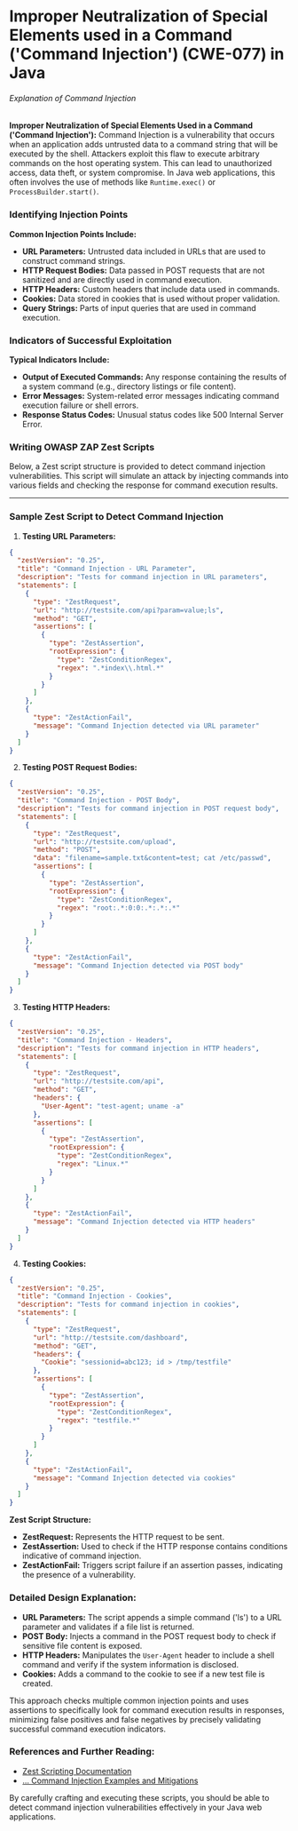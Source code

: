 # Improper Neutralization of Special Elements used in a Command ('Command Injection') (CWE-077) in Java

###### Explanation of Command Injection

**Improper Neutralization of Special Elements Used in a Command ('Command Injection'):**
Command Injection is a vulnerability that occurs when an application adds untrusted data to a command string that will be executed by the shell. Attackers exploit this flaw to execute arbitrary commands on the host operating system. This can lead to unauthorized access, data theft, or system compromise. In Java web applications, this often involves the use of methods like `Runtime.exec()` or `ProcessBuilder.start()`.

### Identifying Injection Points

**Common Injection Points Include:**
- **URL Parameters:** Untrusted data included in URLs that are used to construct command strings.
- **HTTP Request Bodies:** Data passed in POST requests that are not sanitized and are directly used in command execution.
- **HTTP Headers:** Custom headers that include data used in commands.
- **Cookies:** Data stored in cookies that is used without proper validation.
- **Query Strings:** Parts of input queries that are used in command execution.

### Indicators of Successful Exploitation

**Typical Indicators Include:**
- **Output of Executed Commands:** Any response containing the results of a system command (e.g., directory listings or file content).
- **Error Messages:** System-related error messages indicating command execution failure or shell errors.
- **Response Status Codes:** Unusual status codes like 500 Internal Server Error.

### Writing OWASP ZAP Zest Scripts
Below, a Zest script structure is provided to detect command injection vulnerabilities. This script will simulate an attack by injecting commands into various fields and checking the response for command execution results.

---

### Sample Zest Script to Detect Command Injection

1. **Testing URL Parameters:**

```json
{
  "zestVersion": "0.25",
  "title": "Command Injection - URL Parameter",
  "description": "Tests for command injection in URL parameters",
  "statements": [
    {
      "type": "ZestRequest",
      "url": "http://testsite.com/api?param=value;ls",
      "method": "GET",
      "assertions": [
        {
          "type": "ZestAssertion",
          "rootExpression": {
            "type": "ZestConditionRegex",
            "regex": ".*index\\.html.*"
          }
        }
      ]
    },
    {
      "type": "ZestActionFail",
      "message": "Command Injection detected via URL parameter"
    }
  ]
}
```

2. **Testing POST Request Bodies:**

```json
{
  "zestVersion": "0.25",
  "title": "Command Injection - POST Body",
  "description": "Tests for command injection in POST request body",
  "statements": [
    {
      "type": "ZestRequest",
      "url": "http://testsite.com/upload",
      "method": "POST",
      "data": "filename=sample.txt&content=test; cat /etc/passwd",
      "assertions": [
        {
          "type": "ZestAssertion",
          "rootExpression": {
            "type": "ZestConditionRegex",
            "regex": "root:.*:0:0:.*:.*:.*"
          }
        }
      ]
    },
    {
      "type": "ZestActionFail",
      "message": "Command Injection detected via POST body"
    }
  ]
}
```

3. **Testing HTTP Headers:**

```json
{
  "zestVersion": "0.25",
  "title": "Command Injection - Headers",
  "description": "Tests for command injection in HTTP headers",
  "statements": [
    {
      "type": "ZestRequest",
      "url": "http://testsite.com/api",
      "method": "GET",
      "headers": {
        "User-Agent": "test-agent; uname -a"
      },
      "assertions": [
        {
          "type": "ZestAssertion",
          "rootExpression": {
            "type": "ZestConditionRegex",
            "regex": "Linux.*"
          }
        }
      ]
    },
    {
      "type": "ZestActionFail",
      "message": "Command Injection detected via HTTP headers"
    }
  ]
}
```

4. **Testing Cookies:**

```json
{
  "zestVersion": "0.25",
  "title": "Command Injection - Cookies",
  "description": "Tests for command injection in cookies",
  "statements": [
    {
      "type": "ZestRequest",
      "url": "http://testsite.com/dashboard",
      "method": "GET",
      "headers": {
        "Cookie": "sessionid=abc123; id > /tmp/testfile"
      },
      "assertions": [
        {
          "type": "ZestAssertion",
          "rootExpression": {
            "type": "ZestConditionRegex",
            "regex": "testfile.*"
          }
        }
      ]
    },
    {
      "type": "ZestActionFail",
      "message": "Command Injection detected via cookies"
    }
  ]
}
```

**Zest Script Structure:**

- **ZestRequest:** Represents the HTTP request to be sent.
- **ZestAssertion:** Used to check if the HTTP response contains conditions indicative of command injection.
- **ZestActionFail:** Triggers script failure if an assertion passes, indicating the presence of a vulnerability.

### Detailed Design Explanation:
- **URL Parameters:** The script appends a simple command ('ls') to a URL parameter and validates if a file list is returned.
- **POST Body:** Injects a command in the POST request body to check if sensitive file content is exposed.
- **HTTP Headers:** Manipulates the `User-Agent` header to include a shell command and verify if the system information is disclosed.
- **Cookies:** Adds a command to the cookie to see if a new test file is created.

This approach checks multiple common injection points and uses assertions to specifically look for command execution results in responses, minimizing false positives and false negatives by precisely validating successful command execution indicators.

### References and Further Reading:
- [Zest Scripting Documentation](#0†source)
- [... Command Injection Examples and Mitigations](#7†source)

By carefully crafting and executing these scripts, you should be able to detect command injection vulnerabilities effectively in your Java web applications.